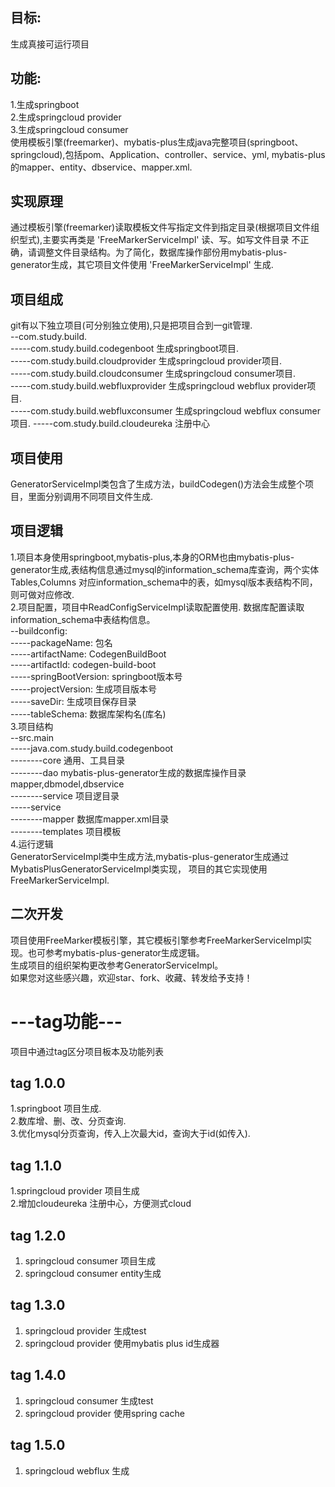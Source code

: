 ## 目标:  
生成真接可运行项目  
## 功能:  
1.生成springboot  
2.生成springcloud provider  
3.生成springcloud consumer  
使用模板引擎(freemarker)、mybatis-plus生成java完整项目(springboot、springcloud),包括pom、Application、controller、service、yml,
mybatis-plus的mapper、entity、dbservice、mapper.xml.  
## 实现原理
通过模板引擎(freemarker)读取模板文件写指定文件到指定目录(根据项目文件组织型式),主要实再类是 'FreeMarkerServiceImpl' 读、写。如写文件目录
不正确，请调整文件目录结构。为了简化，数据库操作部份用mybatis-plus-generator生成，其它项目文件使用 'FreeMarkerServiceImpl' 生成.  
## 项目组成
git有以下独立项目(可分别独立使用),只是把项目合到一git管理.  
--com.study.build.    
-----com.study.build.codegenboot 生成springboot项目.   
-----com.study.build.cloudprovider 生成springcloud provider项目.   
-----com.study.build.cloudconsumer 生成springcloud consumer项目.  
-----com.study.build.webfluxprovider 生成springcloud webflux provider项目.   
-----com.study.build.webfluxconsumer 生成springcloud webflux consumer项目. 
-----com.study.build.cloudeureka  注册中心
## 项目使用
GeneratorServiceImpl类包含了生成方法，buildCodegen()方法会生成整个项目，里面分别调用不同项目文件生成.
## 项目逻辑
1.项目本身使用springboot,mybatis-plus,本身的ORM也由mybatis-plus-generator生成,表结构信息通过mysql的information_schema库查询，两个实体Tables,Columns
对应information_schema中的表，如mysql版本表结构不同，则可做对应修改.  
2.项目配置，项目中ReadConfigServiceImpl读取配置使用. 数据库配置读取information_schema中表结构信息。  
--buildconfig:  
-----packageName: 包名  
-----artifactName: CodegenBuildBoot  
-----artifactId: codegen-build-boot  
-----springBootVersion: springboot版本号  
-----projectVersion: 生成项目版本号  
-----saveDir: 生成项目保存目录   
-----tableSchema: 数据库架构名(库名)  
3.项目结构  
--src.main  
-----java.com.study.build.codegenboot  
--------core 通用、工具目录  
--------dao  mybatis-plus-generator生成的数据库操作目录mapper,dbmodel,dbservice  
--------service 项目逻目录  
-----service  
--------mapper  数据库mapper.xml目录  
--------templates 项目模板   
4.运行逻辑  
GeneratorServiceImpl类中生成方法,mybatis-plus-generator生成通过MybatisPlusGeneratorServiceImpl类实现，
项目的其它实现使用FreeMarkerServiceImpl.
## 二次开发
项目使用FreeMarker模板引擎，其它模板引擎参考FreeMarkerServiceImpl实现。也可参考mybatis-plus-generator生成逻辑。  
生成项目的组织架构更改参考GeneratorServiceImpl。  
如果您对这些感兴趣，欢迎star、fork、收藏、转发给予支持！
# ---tag功能---
项目中通过tag区分项目板本及功能列表
## tag 1.0.0
1.springboot 项目生成.   
2.数库增、删、改、分页查询.   
3.优化mysql分页查询，传入上次最大id，查询大于id(如传入). 
## tag 1.1.0
1.springcloud provider  项目生成  
2.增加cloudeureka 注册中心，方便测式cloud
## tag 1.2.0
1. springcloud consumer 项目生成  
2. springcloud consumer entity生成
## tag 1.3.0
1. springcloud provider 生成test
2. springcloud provider 使用mybatis plus id生成器
## tag 1.4.0
1. springcloud consumer 生成test
2. springcloud provider 使用spring cache
## tag 1.5.0
1. springcloud webflux 生成

